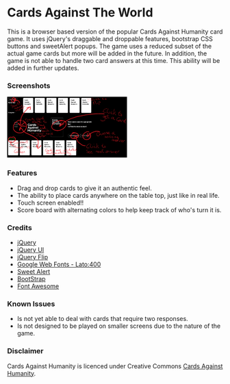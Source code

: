 # Cards Against The World

This is a browser based version of the popular Cards Against Humanity card game. It uses jQuery's draggable and droppable features, bootstrap CSS buttons and sweetAlert popups. The game uses a reduced subset of the actual game cards but more will be added in the future. In addition, the game is not able to handle two card answers at this time. This ability will be added in further updates.

### Screenshots
<img src="images/helpScreen.png" width="280">

### Features
* Drag and drop cards to give it an authentic feel.
* The ability to place cards anywhere on the table top, just like in real life.
* Touch screen enabled!!
* Score board with alternating colors to help keep track of who's turn it is.

### Credits
* [jQuery](http://jquery.com)
* [jQuery UI](http://jqueryui.com)
* [jQuery Flip](http://nnattawat.github.io/flip/)
* [Google Web Fonts - Lato:400](http://google.com/fonts)
* [Sweet Alert](http://t4t5.github.io/sweetalert/)
* [BootStrap](https://netdna.bootstrapcdn.com)
* [Font Awesome](http://fortawesome.github.io/Font-Awesome/)

### Known Issues
* Is not yet able to deal with cards that require two responses.
* Is not designed to be played on smaller screens due to the nature of the game.

### Disclaimer
Cards Against Humanity is licenced under Creative Commons [Cards Against Humanity](http://cardsagainsthumanity.com/).
